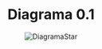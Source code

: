 <div align="center">

  <h1>Diagrama 0.1</h1>

![DiagramaStar](https://github.com/Cam1ss/Projeto_Pet_Virtual/assets/125037138/51be0364-6f71-4a8c-a7a8-a23c9827300a)
</div>
